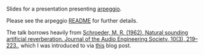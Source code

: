 Slides for a presentation presenting [arpeggio](https://github.com/willbinzi/arpeggio).

Please see the arpeggio [README](https://github.com/willbinzi/arpeggio/blob/main/README.md) for further details.


The talk borrows heavily from [Schroeder, M. R. (1962). Natural sounding artificial reverberation. Journal of the Audio Engineering Society, 10(3), 219–223.](http://www.ece.rochester.edu/~zduan/teaching/ece472/reading/Schroeder_1962.pdf), which I was introduced to via [this](https://medium.com/the-seekers-project/coding-a-basic-reverb-algorithm-part-2-an-introduction-to-audio-programming-4db79dd4e325) blog post.
